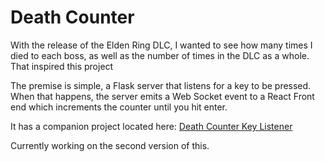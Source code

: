 # Death Counter

With the release of the Elden Ring DLC, I wanted to see how many times I died to each boss, as well as the number of times in the DLC as a whole. That inspired this project

The premise is simple, a Flask server that listens for a key to be pressed. When that happens, the server emits a Web Socket event to a React Front end which increments the counter until you hit enter.

It has a companion project located here: [Death Counter Key Listener](https://github.com/rgero/Death-Counter-Key-Listener)

Currently working on the second version of this.

